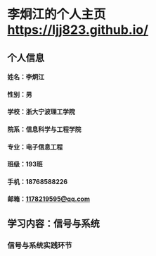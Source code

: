 # 李炯江的个人主页 https://ljj823.github.io/

## 个人信息
#### 姓名：李炯江
#### 性别：男
#### 学校：浙大宁波理工学院
#### 院系：信息科学与工程学院
#### 专业：电子信息工程
#### 班级：193班
#### 手机：18768588226
#### 邮箱：1178219595@qq.com

## 学习内容：信号与系统
### 信号与系统实践环节
